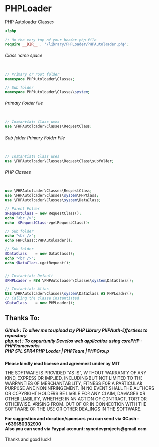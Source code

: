 # PHPLoader
PHP Autoloader Classes 

```PHP
<?php 

// On the very top of your header.php file
require __DIR__ . '/library/PHPLoader/PHPAutoloader.php';

```

<h6>Class name space</h6>

```PHP

// Primary or root folder
namespace PHPAutoloader\Classes;

// Sub folder
namespace PHPAutoloader\Classes\system;

```

<h6>Primary Folder File</h6>

```PHP

// Instantiate Class uses
use \PHPAutoloader\Classes\RequestClass;

```

<h6>Sub folder Primary Folder File</h6>

```PHP

// Instantiate Class uses
use \PHPAutoloader\Classes\RequestClass\subfolder;

```

<h6>PHP Classes </h6>

```PHP

use \PHPAutoloader\Classes\RequestClass;
use \PHPAutoloader\Classes\system\PHPClass;
use \PHPAutoloader\Classes\system\DataClass; 

// Parent Folder
$RequestClass = new RequestClass();
echo "<br />";
echo  $RequestClass->getRequestClass();

// Sub folder
echo "<br />";
echo PHPClass::PHPAutoloader();

// Sub folder
$DataClass    = new DataClass();
echo "<br />"; 
echo $DataClass->getRequest();


// Instantiate Default
$PHPLoader = NEW \PHPAutoloader\Classes\system\DataClass(); 

// Instantiate Alias
USE \PHPAutoloader\Classes\system\DataClass AS PHPLoader();
// Calling the classe instantiated
$DataClass    = new PHPLoader();

```

<h2>Thanks To:</h2>
<h5>
Github : To allow me to upload my PHP Library PHPAuth-Effortless to repository<br /> 
php.net : To oppurtunity Develop web application using corePHP - PHPFrameworks<br />
PHP SPL SPR4 PHP Loader | PHPTeam | PHPGroup
</h5>

__Please kindly read license and agreement under by MIT__

THE SOFTWARE IS PROVIDED "AS IS", WITHOUT WARRANTY OF ANY KIND, EXPRESS OR IMPLIED, INCLUDING BUT NOT LIMITED TO THE WARRANTIES OF MERCHANTABILITY, FITNESS FOR A PARTICULAR PURPOSE AND NONINFRINGEMENT. IN NO EVENT SHALL THE AUTHORS OR COPYRIGHT HOLDERS BE LIABLE FOR ANY CLAIM, DAMAGES OR OTHER LIABILITY, WHETHER IN AN ACTION OF CONTRACT, TORT OR OTHERWISE, ARISING FROM, OUT OF OR IN CONNECTION WITH THE SOFTWARE OR THE USE OR OTHER DEALINGS IN THE SOFTWARE.
<br />

__For suggestion and donation/sponsors you can send via GCash : +639650332900__ <br /> __Also you can send via Paypal account: syncdevprojects@gmail.com__ 
<br /><br /> Thanks and good luck! 

